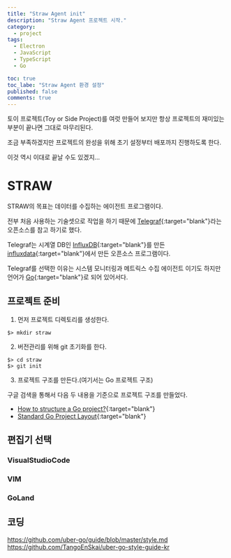 ```yaml
---
title: "Straw Agent init"
description: "Straw Agent 프로젝트 시작."
category:
  - project
tags:
  - Electron
  - JavaScript
  - TypeScript
  - Go

toc: true
toc_labe: "Straw Agent 환경 설정"
published: false
comments: true
---
```


토이 프로젝트(Toy or Side Project)를 여럿 만들어 보지만 항상 프로젝트의 재미있는 부분이 끝나면 그대로 마무리된다.

조금 부족하겠지만 프로젝트의 완성을 위해 초기 설정부터 배포까지 진행하도록 한다.

이것 역시 이대로 끝날 수도 있겠지...

# STRAW
STRAW의 목표는 데이터를 수집하는 에이전트 프로그램이다.

전부 처음 사용하는 기술셋으로 작업을 하기 때문에 [Telegraf](https://github.com/influxdata/telegraf "Telegraf"){:target="blank"}라는 오픈소스를 참고 하기로 했다.

Telegraf는 시계열 DB인 [InfluxDB](https://github.com/influxdata/influxdb "InfluxDB"){:target="blank"}를 만든 [influxdata](https://www.influxdata.com/ "influxdata"){:target="blank"}에서 만든 오픈소스 프로그램이다.

Telegraf를 선택한 이유는 시스템 모니터링과 메트릭스 수집 에이전트 이기도 하지만 언어가 [Go](https://golang.org/ "Go"){:target="blank"}로 되어 있어서다.

## 프로젝트 준비

1. 먼저 프로젝트 디렉토리를 생성한다.
```shell
$> mkdir straw
```

2. 버전관리를 위해 git 초기화를 한다.
```shell
$> cd straw
$> git init
```

3. 프로젝트 구조를 만든다.(여기서는 Go 프로젝트 구조)

  구글 검색을 통해서 다음 두 내용을 기준으로 프로젝트 구조를 만들었다.
  - [How to structure a Go project?](https://vsupalov.com/go-folder-structure/ "How to structure a Go project?"){:target="blank"}
  - [Standard Go Project Layout](https://github.com/golang-standards/project-layout "Standard Go Project Layout"){:target="blank"}

## 편집기 선택
### VisualStudioCode 
### VIM
### GoLand 


## 코딩
https://github.com/uber-go/guide/blob/master/style.md
https://github.com/TangoEnSkai/uber-go-style-guide-kr


